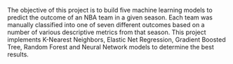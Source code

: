 The objective of this project is to build five machine learning models to predict the outcome of an NBA team in a given season. Each team was manually classified into one of seven different outcomes based on a number of various descriptive metrics from that season. This project implements K-Nearest Neighbors, Elastic Net Regression, Gradient Boosted Tree, Random Forest and Neural Network models to determine the best results. 


